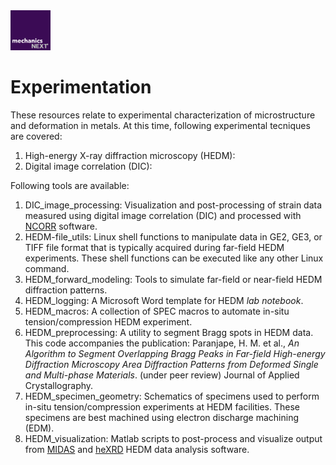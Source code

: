 <img src="https://github.com/MechanicsNext/MechanicsNext/blob/master/MeshnicsNext_Assets/mechanics_next_wordmark.png" width=64px>

# Experimentation

These resources relate to experimental characterization of microstructure and deformation in metals.
At this time, following experimental tecniques are covered:

1. High-energy X-ray diffraction microscopy (HEDM):
2. Digital image correlation (DIC):

Following tools are available:

1. DIC_image_processing: Visualization and post-processing of strain data measured using digital image correlation (DIC) and processed with [NCORR](http://www.ncorr.com/) software.
2. HEDM-file_utils: Linux shell functions to manipulate data in GE2, GE3, or TIFF file format that is typically acquired during far-field HEDM experiments. These shell functions can be executed like any other Linux command.
3. HEDM_forward_modeling: Tools to simulate far-field or near-field HEDM diffraction patterns.
4. HEDM_logging: A Microsoft Word template for HEDM *lab notebook*.
5. HEDM_macros: A collection of SPEC macros to automate in-situ tension/compression HEDM experiment.
6. HEDM_preprocessing: A utility to segment Bragg spots in HEDM data. This code accompanies the publication: Paranjape, H. M. et al., *An Algorithm to Segment Overlapping Bragg Peaks in Far-field High-energy Diffraction Microscopy Area Diffraction Patterns from Deformed Single and Multi-phase Materials*. (under peer review) Journal of Applied Crystallography.
7. HEDM_specimen_geometry: Schematics of specimens used to perform in-situ tension/compression experiments at HEDM facilities. These specimens are best machined using electron discharge machining (EDM).
8. HEDM_visualization: Matlab scripts to post-process and visualize output from [MIDAS](https://github.com/marinerhemant/MIDAS) and [heXRD](https://github.com/praxes/hexrd) HEDM data analysis software.
